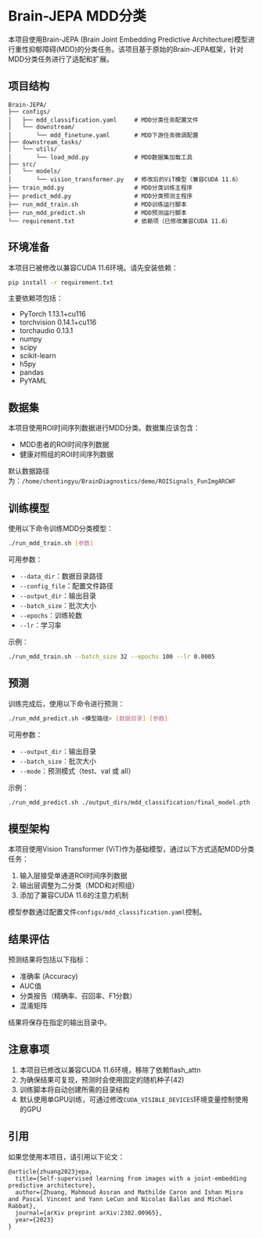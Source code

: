 # Brain-JEPA MDD分类

本项目使用Brain-JEPA (Brain Joint Embedding Predictive Architecture)模型进行重性抑郁障碍(MDD)的分类任务。该项目基于原始的Brain-JEPA框架，针对MDD分类任务进行了适配和扩展。

## 项目结构

```
Brain-JEPA/
├── configs/
│   ├── mdd_classification.yaml     # MDD分类任务配置文件
│   └── downstream/
│       └── mdd_finetune.yaml       # MDD下游任务微调配置
├── downstream_tasks/
│   └── utils/
│       └── load_mdd.py             # MDD数据集加载工具
├── src/
│   └── models/
│       └── vision_transformer.py   # 修改后的ViT模型（兼容CUDA 11.6）
├── train_mdd.py                    # MDD分类训练主程序
├── predict_mdd.py                  # MDD分类预测主程序
├── run_mdd_train.sh                # MDD训练运行脚本
├── run_mdd_predict.sh              # MDD预测运行脚本
└── requirement.txt                 # 依赖项（已修改兼容CUDA 11.6）
```

## 环境准备

本项目已被修改以兼容CUDA 11.6环境。请先安装依赖：

```bash
pip install -r requirement.txt
```

主要依赖项包括：
- PyTorch 1.13.1+cu116
- torchvision 0.14.1+cu116
- torchaudio 0.13.1
- numpy
- scipy
- scikit-learn
- h5py
- pandas
- PyYAML

## 数据集

本项目使用ROI时间序列数据进行MDD分类。数据集应该包含：
- MDD患者的ROI时间序列数据
- 健康对照组的ROI时间序列数据

默认数据路径为：`/home/chentingyu/BrainDiagnostics/demo/ROISignals_FunImgARCWF`

## 训练模型

使用以下命令训练MDD分类模型：

```bash
./run_mdd_train.sh [参数]
```

可用参数：
- `--data_dir`：数据目录路径
- `--config_file`：配置文件路径
- `--output_dir`：输出目录
- `--batch_size`：批次大小
- `--epochs`：训练轮数
- `--lr`：学习率

示例：
```bash
./run_mdd_train.sh --batch_size 32 --epochs 100 --lr 0.0005
```

## 预测

训练完成后，使用以下命令进行预测：

```bash
./run_mdd_predict.sh <模型路径> [数据目录] [参数]
```

可用参数：
- `--output_dir`：输出目录
- `--batch_size`：批次大小
- `--mode`：预测模式（test、val 或 all）

示例：
```bash
./run_mdd_predict.sh ./output_dirs/mdd_classification/final_model.pth --mode all
```

## 模型架构

本项目使用Vision Transformer (ViT)作为基础模型，通过以下方式适配MDD分类任务：

1. 输入层接受单通道ROI时间序列数据
2. 输出层调整为二分类（MDD和对照组）
3. 添加了兼容CUDA 11.6的注意力机制

模型参数通过配置文件`configs/mdd_classification.yaml`控制。

## 结果评估

预测结果将包括以下指标：
- 准确率 (Accuracy)
- AUC值
- 分类报告（精确率、召回率、F1分数）
- 混淆矩阵

结果将保存在指定的输出目录中。

## 注意事项

1. 本项目已修改以兼容CUDA 11.6环境，移除了依赖flash_attn
2. 为确保结果可复现，预测时会使用固定的随机种子(42)
3. 训练脚本将自动创建所需的目录结构
4. 默认使用单GPU训练，可通过修改`CUDA_VISIBLE_DEVICES`环境变量控制使用的GPU

## 引用

如果您使用本项目，请引用以下论文：

```
@article{zhuang2023jepa,
  title={Self-supervised learning from images with a joint-embedding predictive architecture},
  author={Zhuang, Mahmoud Assran and Mathilde Caron and Ishan Misra and Pascal Vincent and Yann LeCun and Nicolas Ballas and Michael Rabbat},
  journal={arXiv preprint arXiv:2302.00965},
  year={2023}
}
``` 